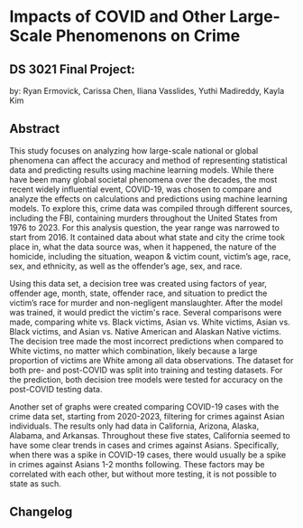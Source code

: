 # Impacts of COVID and Other Large-Scale Phenomenons on Crime
## DS 3021 Final Project:
by: Ryan Ermovick, Carissa Chen, Iliana Vasslides, Yuthi Madireddy, Kayla Kim

## Abstract

This study focuses on analyzing how large-scale national or global phenomena can affect the accuracy and method of representing statistical data and predicting results using machine learning models. While there have been many global societal phenomena over the decades, the most recent widely influential event, COVID-19, was chosen to compare and analyze the effects on calculations and predictions using machine learning models. To explore this, crime data was compiled through different sources, including the FBI, containing murders throughout the United States from 1976 to 2023. For this analysis question, the year range was narrowed to start from 2016. It contained data about what state and city the crime took place in, what the data source was, when it happened, the nature of the homicide, including the situation, weapon & victim count, victim’s age, race, sex, and ethnicity, as well as the offender’s age, sex, and race. 

Using this data set, a decision tree was created using factors of year, offender age, month, state, offender race, and situation to predict the victim’s race for murder and non-negligent manslaughter. After the model was trained, it would predict the victim's race. Several comparisons were made, comparing white vs. Black victims, Asian vs. White victims, Asian vs. Black victims, and Asian vs. Native American and Alaskan Native victims. The decision tree made the most incorrect predictions when compared to White victims, no matter which combination, likely because a large proportion of victims are White among all data observations. The dataset for both pre- and post-COVID was split into training and testing datasets. For the prediction, both decision tree models were tested for accuracy on the post-COVID testing data. 

Another set of graphs were created comparing COVID-19 cases with the crime data set, starting from 2020-2023, filtering for crimes against Asian individuals. The results only had data in California, Arizona, Alaska, Alabama, and Arkansas. Throughout these five states, California seemed to have some clear trends in cases and crimes against Asians. Specifically, when there was a spike in COVID-19 cases, there would usually be a spike in crimes against Asians 1-2 months following. These factors may be correlated with each other, but without more testing, it is not possible to state as such.


## Changelog
